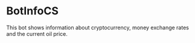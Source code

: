 # BotInfoCS
This bot shows information about cryptocurrency, money exchange rates and the current oil price.

